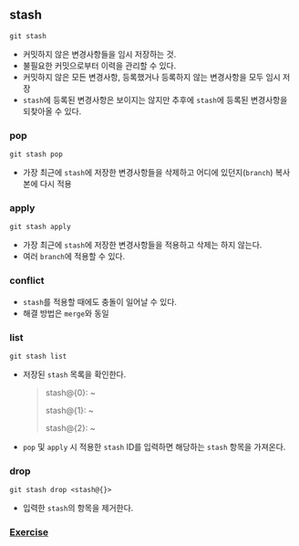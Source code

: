 ## stash

```shell
git stash
```

- 커밋하지 않은 변경사항들을 임시 저장하는 것.
- 불필요한 커밋으로부터 이력을 관리할 수 있다.
- 커밋하지 않은 모든 변경사항, 등록했거나 등록하지 않는 변경사항을 모두 임시 저장
- `stash`에 등록된 변경사항은 보이지는 않지만 추후에 `stash`에 등록된 변경사항을 되찾아올 수 있다.

### pop

```shell
git stash pop
```

- 가장 최근에 `stash`에 저장한 변경사항들을 삭제하고 어디에 있던지(`branch`) 복사본에 다시 적용

### apply

```shell
git stash apply
```

- 가장 최근에 `stash`에 저장한 변경사항들을 적용하고 삭제는 하지 않는다.
- 여러 `branch`에 적용할 수 있다.

### conflict

- `stash`를 적용할 때에도 충돌이 일어날 수 있다.
- 해결 방법은 `merge`와 동일

### list

```shell
git stash list
```

- 저장된 `stash` 목록을 확인한다.

  > stash@{0}: ~
  >
  > stash@{1}: ~
  >
  > stash@{2}: ~

- `pop` 및 `apply` 시 적용한 `stash` ID를 입력하면 해당하는 `stash` 항목을 가져온다.

### drop

```shell
git stash drop <stash@{}>
```

- 입력한 `stash`의 항목을 제거한다.

### [Exercise](https://plum-poppy-0ea.notion.site/Stashing-Exercise-b6b4ac460c0a4798845de177fc1eb86d)
